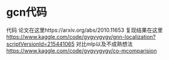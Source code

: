 # gcn代码

代码  论文在这里https://arxiv.org/abs/2010.11653
复现结果在这里  https://www.kaggle.com/code/gygyygygy/gnn-localization?scriptVersionId=215441065
对比mlp以及不成熟想法  https://www.kaggle.com/code/gygyygygy/co-mcomparision
